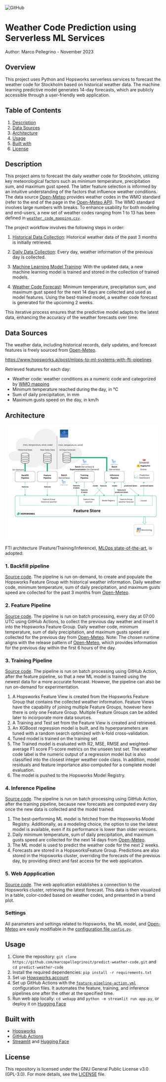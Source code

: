 ![GitHub](https://img.shields.io/badge/license-GPL--3.0-blue)


# Weather Code Prediction using Serverless ML Services

Author: Marco Pellegrino - November 2023

## Overview

This project uses Python and Hopsworks serverless services to forecast the weather code for Stockholm based on historical weather data. The machine learning predictive model generates 14-day forecasts, which are publicly accessible through a user-friendly  web application.

## Table of Contents

1.  [Description](#description)
2.  [Data Sources](#data-sources)
3.  [Architecture](#architecture)
4.  [Usage](#usage)
5.  [Built with](#built-with)
6.  [License](#license)

## Description

This project aims to forecast the daily weather code for Stockholm, utilizing key meteorological factors such as minimum temperature, precipitation sum, and maximum gust speed. The latter feature selection is informed by an intuitive understanding of the factors that influence weather conditions.
The data source [Open-Meteo](https://open-meteo.com/) provides weather codes in the WMO standard (refer to the end of the page in the [Open-Meteo API](https://open-meteo.com/en/docs)). The WMO standard involves large numbers with breaks. To enhance usability for both modeling and end-users, a new set of weather codes ranging from 1 to 13 has been defined in [`weather_code_mapping.csv`](resources/weather_code_mapping.csv).

The project workflow involves the following steps in order:

1. [Historical Data Collection](#1-backfill-pipeline): Historical weather data of the past 3 months is initially retrieved.

2. [Daily Data Collection](#2-feature-pipeline): Every day, weather information of the previous day is collected.

3. [Machine Learning Model Training](#3-training-pipeline): With the updated data, a new machine learning model is trained and stored in the collection of trained models.

4. [Weather Code Forecast](#4-inference-pipeline): Minimum temperature, precipitation sum, and maximum gust speed for the next 14 days are collected and used as model features. Using the best-trained model, a weather code forecast is generated for the upcoming 2 weeks.

This iterative process ensures that the predictive model adapts to the latest data, enhancing the accuracy of the weather forecasts over time.

## Data Sources

The weather data, including historical records, daily updates, and forecast features is freely sourced from [Open-Meteo](https://open-meteo.com/en/docs).

https://www.hopsworks.ai/post/mlops-to-ml-systems-with-fti-pipelines

Retrieved features for each day:

*   Weather code: weather conditions as a numeric code and categorized by [WMO mapping](resources/weather_code_mapping.csv)
*   Minimum temperature reached during the day, in °C
*   Sum of daily precipitation, in mm
*   Maximum gusts speed on the day, in km/h

## Architecture

![Achitecture diagram](diagram.png)

FTI architecture (Feature/Training/Inference),  [MLOps state-of-the-art](https://www.hopsworks.ai/post/mlops-to-ml-systems-with-fti-pipelines), is adopted:

### 1. Backfill pipeline
[Source code](notebooks/1_feature_backfill.ipynb).
The pipeline is run on-demand, to create and populate the Hopsworks Feature Group with historical weather information.
Daily weather code, minimum temperature, sum of daily precipitation, and maximum gusts speed are collected for the past 3 months from [Open-Meteo](https://open-meteo.com/en/docs).

### 2. Feature Pipeline
[Source code](notebooks/2_feature_pipeline.ipynb).
The pipeline is run on batch processing, every day at 07:00 UTC using GitHub Actions, to collect the previous day weather and insert it into the Hopsworks Feature Group.
Daily weather code, minimum temperature, sum of daily precipitation, and maximum gusts speed are collected for the previous day from [Open-Meteo](https://open-meteo.com/en/docs).
Note: The chosen runtime aligns with the release pattern of [Open-Meteo](https://open-meteo.com/en/docs), which provides information for the previous day within the first 6 hours of the day.

### 3. Training Pipeline
[Source code](notebooks/3_training_pipeline.ipynb).
The pipeline is run on batch processing using GitHub Action, after the feature pipeline, so that a new ML model is trained using the newest data for a more accurate forecast. However, the pipeline can also be run on-demand for experimentation.
1. A Hopsworks Feature View is created from the Hopsworks Feature Group that contains the collected weather information. Feature Views have the capability of joining multiple Feature Groups, however here there is only one Feature Group. Multiple Feature Groups can be added later to incorporate more data sources.
2. A Training and Test set from the Feature View is created and retrieved.
3. An XGBoost regression model is built, and its hyperparameters are tuned with a random search optimized with k-fold cross-validation.
4. Tuned model is trained on the training set
5. The Trained model is evaluated with R2, MSE, RMSE and weighted-average F1 score F1-score metrics on the unseen test set. The weather code label is the numeric output of a regression model but is also classified into the closest integer weather code class. In addition, model residuals and feature importance also computed for a complete model evaluation.
6. The model is pushed to the Hopsworks Model Registry.

### 4. Inference Pipeline
[Source code](notebooks/4_batch_inference.ipynb).
The pipeline is run on batch processing using GitHub Action, after the training pipeline, because new forecasts are computed every day once the new data is collected and the model trained.
1. The best-performing ML model is fetched from the Hopsworks Model Registry. Additionally, as a modeling choice, the option to use the latest model is available, even if its performance is lower than older versions.
3. Daily minimum temperature, sum of daily precipitation, and maximum gusts speed are collected for the next 14 days from [Open-Meteo](https://open-meteo.com/en/docs).
4. The ML model is used to predict the weather code for the next 2 weeks.
5. Forecasts are stored in a HopsworksFeature Group. Predictions are also stored in the Hopsworks cluster, overriding the forecasts of the previous day, by providing direct and fast access for the web application.

### 5. Web Appplication
[Source code](webapp/app.py).
The web application establishes a connection to the Hopsworks cluster, retrieving the latest forecast. This data is then visualized in a table, color-coded based on weather codes, and presented in a trend plot.

### Settings
All parameters and settings related to Hopsworks, the ML model, and [Open-Meteo](https://open-meteo.com/en/docs) are easily modifiable in the  [configuration file `config.py`](config.py).

## Usage

1. Clone the repository: `git clone https://github.com/marcopellegrinoit/predict-weather-code.git` and `cd predict-weather-code`
2. Install the required dependencies: `pip install -r requirements.txt`
3. Set up [Howsworks account](https://app.hopsworks.ai/)
4. Set up GitHub Actions with the [`feature-pipeline-action.yml`](.github/workflows/pipelines-action.yml) configuration files. It automates the feature, training, and inference pipelines one after the other at the specified time.
5. Run web app locally: `cd webapp` and `python -m streamlit run app.py`, or deploy it on [Hugging Face](https://huggingface.co/)

## Built with

*   [Hopsworks](https://www.hopsworks.ai/)
*   [GitHub Actions](https://github.com/features/actions)
*   [Streamlit](https://streamlit.io/) and [Hugging Face](https://huggingface.co/)

## License

This repository is licensed under the GNU General Public License v3.0 (GPL-3.0). For more details, see the [LICENSE](LICENSE) file.
